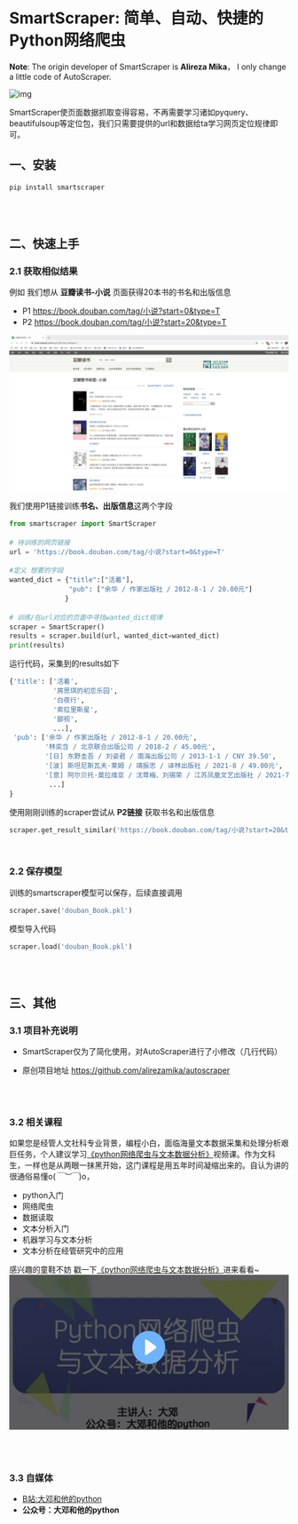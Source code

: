 # SmartScraper: 简单、自动、快捷的Python网络爬虫

**Note**:  The origin developer of SmartScraper  is **Alireza Mika**， I only change a little code of AutoScraper.



![img](https://user-images.githubusercontent.com/17881612/91968083-5ee92080-ed29-11ea-82ec-d99ec85367a5.png)

SmartScraper使页面数据抓取变得容易，不再需要学习诸如pyquery、beautifulsoup等定位包，我们只需要提供的url和数据给ta学习网页定位规律即可。


## 一、安装

```bash
pip install smartscraper
```

<br><br>

## 二、快速上手

### 2.1 获取相似结果

例如 我们想从 **豆瓣读书-小说** 页面获得20本书的书名和出版信息

- P1  https://book.douban.com/tag/小说?start=0&type=T
- P2  https://book.douban.com/tag/小说?start=20&type=T

![](img/douban.png)

我们使用P1链接训练**书名、出版信息**这两个字段

```python
from smartscraper import SmartScraper

# 待训练的网页链接
url = 'https://book.douban.com/tag/小说?start=0&type=T'

#定义 想要的字段
wanted_dict = {"title":["活着"],
               "pub": ["余华 / 作家出版社 / 2012-8-1 / 20.00元"]
              }

# 训练/在url对应的页面中寻找wanted_dict规律
scraper = SmartScraper()
results = scraper.build(url, wanted_dict=wanted_dict)
print(results)
```

运行代码，采集到的results如下
```python
{'title': ['活着', 
           '房思琪的初恋乐园', 
           '白夜行', 
           '索拉里斯星', 
           '鄙视',
           ...], 
 'pub': ['余华 / 作家出版社 / 2012-8-1 / 20.00元', 
         '林奕含 / 北京联合出版公司 / 2018-2 / 45.00元', 
         '[日] 东野圭吾 / 刘姿君 / 南海出版公司 / 2013-1-1 / CNY 39.50', 
         '[波] 斯坦尼斯瓦夫·莱姆 / 靖振忠 / 译林出版社 / 2021-8 / 49.00元', 
         '[意] 阿尔贝托·莫拉维亚 / 沈萼梅、刘锡荣 / 江苏凤凰文艺出版社 / 2021-7 / 62.00',
          ...]
}

```
使用刚刚训练的scraper尝试从 **P2链接** 获取书名和出版信息
```python
scraper.get_result_similar('https://book.douban.com/tag/小说?start=20&type=T')
```

<br>

### 2.2 保存模型

训练的smartscraper模型可以保存，后续直接调用

```python
scraper.save('douban_Book.pkl')
```

模型导入代码

```python
scraper.load('douban_Book.pkl')
```

<br><br>

## 三、其他

### 3.1 项目补充说明

- SmartScraper仅为了简化使用，对AutoScraper进行了小修改（几行代码）

- 原创项目地址  https://github.com/alirezamika/autoscraper

<br><br>

###  3.2 相关课程

如果您是经管人文社科专业背景，编程小白，面临海量文本数据采集和处理分析艰巨任务，个人建议学习[《python网络爬虫与文本数据分析》](https://ke.qq.com/course/482241?tuin=163164df)视频课。作为文科生，一样也是从两眼一抹黑开始，这门课程是用五年时间凝缩出来的。自认为讲的很通俗易懂o(*￣︶￣*)o，

- python入门
- 网络爬虫
- 数据读取
- 文本分析入门
- 机器学习与文本分析
- 文本分析在经管研究中的应用

感兴趣的童鞋不妨 戳一下[《python网络爬虫与文本数据分析》](https://ke.qq.com/course/482241?tuin=163164df)进来看看~
[![](img/课程.png)](https://ke.qq.com/course/482241?tuin=163164df)

<br><br>

### 3.3 自媒体

- [B站:大邓和他的python](https://space.bilibili.com/122592901/channel/detail?cid=66008)
- **公众号：大邓和他的python**

  





